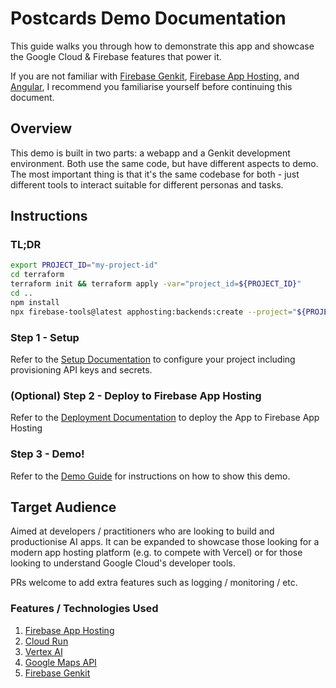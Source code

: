 # Postcards Demo Documentation

This guide walks you through how to demonstrate this app and showcase the Google Cloud & Firebase features that power it.

If you are not familiar with [Firebase Genkit](https://firebase.google.com/docs/genkit), [Firebase App Hosting](https://firebase.google.com/docs/app-hosting), and [Angular](https://angular.dev/), I recommend you familiarise yourself before continuing this document.

## Overview

This demo is built in two parts: a webapp and a Genkit development environment. Both use the same code, but have different aspects to demo. The most important thing is that it's the same codebase for both - just different tools to interact suitable for different personas and tasks.

## Instructions

### TL;DR

```sh
export PROJECT_ID="my-project-id"
cd terraform
terraform init && terraform apply -var="project_id=${PROJECT_ID}"
cd ..
npm install
npx firebase-tools@latest apphosting:backends:create --project="${PROJECT_ID}"
```

### Step 1 - Setup

Refer to the [Setup Documentation](setup.md) to configure your project including provisioning API keys and secrets.

### (Optional) Step 2 - Deploy to Firebase App Hosting

Refer to the [Deployment Documentation](deploy.md) to deploy the App to Firebase App Hosting

### Step 3 - Demo!

Refer to the [Demo Guide](demo.md) for instructions on how to show this demo.

## Target Audience

Aimed at developers / practitioners who are looking to build and productionise AI apps. It can be expanded to showcase those looking for a modern app hosting platform (e.g. to compete with Vercel) or for those looking to understand Google Cloud's developer tools.

PRs welcome to add extra features such as logging / monitoring / etc.

### Features / Technologies Used

1. [Firebase App Hosting](https://firebase.google.com/docs/app-hosting)
2. [Cloud Run](https://cloud.google.com/run)
3. [Vertex AI](https://cloud.google.com/vertex-ai)
4. [Google Maps API](https://developers.google.com/maps)
5. [Firebase Genkit](https://firebase.google.com/docs/genkit)
